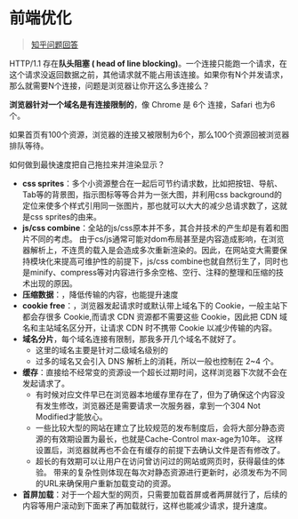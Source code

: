 # 前端优化

> [知乎问题回答](https://www.zhihu.com/question/20474326)

HTTP/1.1 存在**队头阻塞 ( head of line blocking)**。一个连接只能跑一个请求，在这个请求没返回数据之前，其他请求就不能占用该连接。如果你有N个并发请求，那么就需要N个连接，问题是浏览器让你开这么多连接么？

**浏览器针对一个域名是有连接限制的**，像 Chrome 是 6个 连接，Safari 也为6个。

如果首页有100个资源，浏览器的连接又被限制为6个，那么100个资源回被浏览器排队等待。

如何做到最快速度把自己拖拉来并渲染显示？

* **css sprites**：多个小资源整合在一起后可节约请求数，比如把按钮、导航、Tab等的背景图，指示图标等等合并为一张大图，并利用css background的定位来使多个样式引用同一张图片，那也就可以大大的减少总请求数了，这就是css sprites的由来。
* **js/css combine**：全站的js/css原本并不多，其合并技术的产生却是有着和图片不同的考虑。 由于cs/js通常可能对dom布局甚至是内容造成影响，在浏览器解析上，不连贯的载入是会造成多次重新渲染的。因此，在网站变大需要保持模块化来提高可维护性的前提下，js/css combine也就自然衍生了，同时也是minify、compress等对内容进行多余空格、空行、注释的整理和压缩的技术出现的原因。
* **压缩数据**：，降低传输的内容，也能提升速度
* **cookie free**：，浏览器发起请求时或默认带上域名下的 Cookie，一般主站下都会存很多 Cookie,而请求 CDN 资源都不需要这些 Cookie，因此把 CDN 域名和主站域名区分开，让请求 CDN 时不携带 Cookie  以减少传输的内容。
* **域名分片**，每个域名连接有限制，那我多开几个域名不就好了。
  * 这里的域名主要是针对二级域名级别的
  * 过多的域名又会引入 DNS 解析上的消耗，所以一般也控制在 2~4 个。
* **缓存**：直接给不经常变的资源设一个超长过期时间，这样浏览器下次就不会在发起请求了。
  * 有时候对应文件早已在浏览器本地缓存里存在了，但为了确保这个内容没有发生修改，浏览器还是需要请求一次服务器，拿到一个304 Not Modified才能放心。 
  * 一些比较大型的网站在建立了比较规范的发布制度后，会将大部分静态资源的有效期设置为最长，也就是Cache-Control max-age为10年。 这样设置后，浏览器就再也不会在有缓存的前提下去确认文件是否有修改了。 
  * 超长的有效期可以让用户在访问曾访问过的网站或网页时，获得最佳的体验。 带来的复杂性则体现在每次对静态资源进行更新时，必须发布为不同的URL来确保用户重新加载变动的资源。
* **首屏加载**：对于一个超大型的网页，只需要加载首屏或者两屏就行了，后续的内容等用户滚动到下面来了再加载就行，这样也能减少请求，提升速度。

